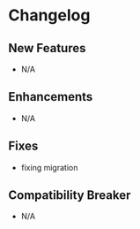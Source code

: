 # Changelog

## New Features

- N/A

## Enhancements

- N/A

## Fixes

- fixing migration

## Compatibility Breaker

- N/A
